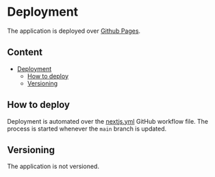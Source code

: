 # Deployment

The application is deployed over [Github Pages](https://pages.github.com/).

## Content <!-- omit in toc -->

- [Deployment](#deployment)
  - [How to deploy](#how-to-deploy)
  - [Versioning](#versioning)

## How to deploy

Deployment is automated over the [nextjs.yml](.github/workflows/nextjs.yml) GitHub workflow file. The process is started whenever the `main` branch is updated.

## Versioning

The application is not versioned.
